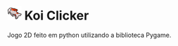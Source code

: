 # ![Koi](./assets-readme/koi.png) Koi Clicker
Jogo 2D feito em python utilizando a biblioteca Pygame.
